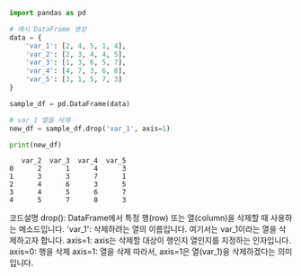```py
import pandas as pd

# 예시 DataFrame 생성
data = {
    'var_1': [2, 4, 5, 1, 4],
    'var_2': [2, 3, 4, 4, 5],
    'var_3': [1, 3, 6, 5, 7],
    'var_4': [4, 7, 3, 6, 8],
    'var_5': [3, 1, 5, 7, 3]
}

sample_df = pd.DataFrame(data)

# var_1 열을 삭제
new_df = sample_df.drop('var_1', axis=1)

print(new_df)

```
```nginx
   var_2  var_3  var_4  var_5
0      2      1      4      3
1      3      3      7      1
2      4      6      3      5
3      4      5      6      7
4      5      7      8      3
```

코드설명
drop(): DataFrame에서 특정 행(row) 또는 열(column)을 삭제할 때 사용하는 메소드입니다.
'var_1': 삭제하려는 열의 이름입니다. 여기서는 var_1이라는 열을 삭제하고자 합니다.
axis=1: axis는 삭제할 대상이 행인지 열인지를 지정하는 인자입니다.
axis=0: 행을 삭제
axis=1: 열을 삭제
따라서, axis=1은 열(var_1)을 삭제하겠다는 의미입니다.
